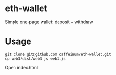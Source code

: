 # eth-wallet
Simple one-page wallet: deposit + withdraw

# Usage

    git clone git@github.com:caffeinum/eth-wallet.git
    cp web3/dist/web3.js web3.js

Open index.html
